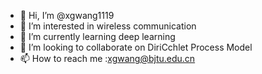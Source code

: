 - 👋 Hi, I’m @xgwang1119
- 👀 I’m interested in wireless communication
- 🌱 I’m currently learning deep learning
- 💞️ I’m looking to collaborate on DiriCchlet Process Model
- 📫 How to reach me :xgwang@bjtu.edu.cn

<!---
xgwang1119/xgwang1119 is a ✨ special ✨ repository because its `README.md` (this file) appears on your GitHub profile.
You can click the Preview link to take a look at your changes.
--->
